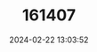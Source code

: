 ---
title: "161407"
category: "Etmopterus molleri"
draft: false
date: 2024-02-22 13:03:52
languages:
  English: ["Moller's Lanternshark", "Slendertail Lanternshark"]
---